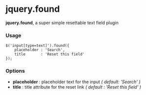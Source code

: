 # jquery.found
**jquery.found**, a super simple resettable text field plugin
### Usage
	$('input[type=text]').found({
		placeholder : 'Search',
		title       : 'Reset this field'
	});
### Options
* **placeholder** : placeholder text for the input *( default: 'Search' )*
* **title** : title attribute for the reset link *( default : 'Reset this field' )*